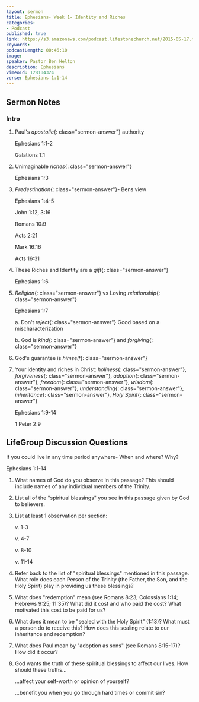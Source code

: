 ```yaml
---
layout: sermon
title: Ephesians- Week 1- Identity and Riches
categories:
- Podcast
published: true
link: https://s3.amazonaws.com/podcast.lifestonechurch.net/2015-05-17.mp3
keywords:
podcastLength: 00:46:10
image:
speaker: Pastor Ben Helton
description: Ephesians
vimeoId: 128104324
verse: Ephesians 1:1-14
---
```


## Sermon Notes

### Intro

1. Paul's *apostolic*{: class="sermon-answer"} authority

    Ephesians 1:1-2

    Galations 1:1

1. Unimaginable *riches*{: class="sermon-answer"}

    Ephesians 1:3

1. *Predestination*{: class="sermon-answer"}- Bens view

    Ephesians 1:4-5

    John 1:12, 3:16

    Romans 10:9

    Acts 2:21

    Mark 16:16

    Acts 16:31

1. These Riches and Identity are a *gift*{: class="sermon-answer"}

    Ephesians 1:6

1. *Religion*{: class="sermon-answer"} vs Loving *relationship*{: class="sermon-answer"}

    Ephesians 1:7

    a. Don't *reject*{: class="sermon-answer"} Good based on a mischaracterization

    b. God is *kind*{: class="sermon-answer"} and *forgiving*{: class="sermon-answer"}

1. God's guarantee is *himself*{: class="sermon-answer"}

1. Your identity and riches in Christ: *holiness*{: class="sermon-answer"}, *forgiveness*{: class="sermon-answer"}, *adoption*{: class="sermon-answer"}, *freedom*{: class="sermon-answer"}, *wisdom*{: class="sermon-answer"}, *understanding*{: class="sermon-answer"}, *inheritance*{: class="sermon-answer"}, *Holy Spirit*{: class="sermon-answer"}

    Ephesians 1:9-14

    1 Peter 2:9

## LifeGroup Discussion Questions

If you could live in any time period anywhere- When and where? Why?

Ephesians 1:1-14

1. What names of God do you observe in this passage? This should include names of any individual members of the Trinity.

1. List all of the "spiritual blessings" you see in this passage given by God to believers.

1. List at least 1 observation per section:

    v. 1-3

    v. 4-7

    v. 8-10

    v. 11-14

1. Refer back to the list of "spiritual blessings" mentioned in this passage. What role does each Person of the Trinity (the Father, the Son, and the Holy Spirit) play in providing us these blessings?

1. What does "redemption" mean (see Romans 8:23; Colossians 1:14; Hebrews 9:25; 11:35)? What did it cost and who paid the cost? What motivated this cost to be paid for us?

1. What does it mean to be "sealed with the Holy Spirit" (1:13)? What must a person do to receive this? How does this sealing relate to our inheritance and redemption?

1. What does Paul mean by "adoption as sons" (see Romans 8:15-17)? How did it occur?

1. God wants the truth of these spiritual blessings to affect our lives. How should these truths...

    ...affect your self-worth or opinion of yourself?

    ...benefit you when you go through hard times or commit sin?
